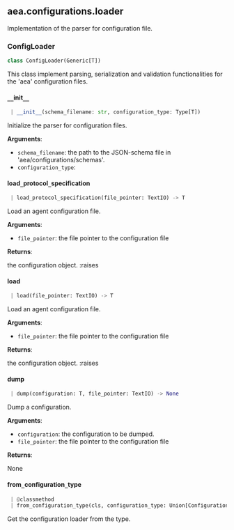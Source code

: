 <a name=".aea.configurations.loader"></a>
## aea.configurations.loader

Implementation of the parser for configuration file.

<a name=".aea.configurations.loader.ConfigLoader"></a>
### ConfigLoader

```python
class ConfigLoader(Generic[T])
```

This class implement parsing, serialization and validation functionalities for the 'aea' configuration files.

<a name=".aea.configurations.loader.ConfigLoader.__init__"></a>
#### `__`init`__`

```python
 | __init__(schema_filename: str, configuration_type: Type[T])
```

Initialize the parser for configuration files.

**Arguments**:

- `schema_filename`: the path to the JSON-schema file in 'aea/configurations/schemas'.
- `configuration_type`: 

<a name=".aea.configurations.loader.ConfigLoader.load_protocol_specification"></a>
#### load`_`protocol`_`specification

```python
 | load_protocol_specification(file_pointer: TextIO) -> T
```

Load an agent configuration file.

**Arguments**:

- `file_pointer`: the file pointer to the configuration file

**Returns**:

the configuration object.
:raises

<a name=".aea.configurations.loader.ConfigLoader.load"></a>
#### load

```python
 | load(file_pointer: TextIO) -> T
```

Load an agent configuration file.

**Arguments**:

- `file_pointer`: the file pointer to the configuration file

**Returns**:

the configuration object.
:raises

<a name=".aea.configurations.loader.ConfigLoader.dump"></a>
#### dump

```python
 | dump(configuration: T, file_pointer: TextIO) -> None
```

Dump a configuration.

**Arguments**:

- `configuration`: the configuration to be dumped.
- `file_pointer`: the file pointer to the configuration file

**Returns**:

None

<a name=".aea.configurations.loader.ConfigLoader.from_configuration_type"></a>
#### from`_`configuration`_`type

```python
 | @classmethod
 | from_configuration_type(cls, configuration_type: Union[ConfigurationType, str]) -> "ConfigLoader"
```

Get the configuration loader from the type.

